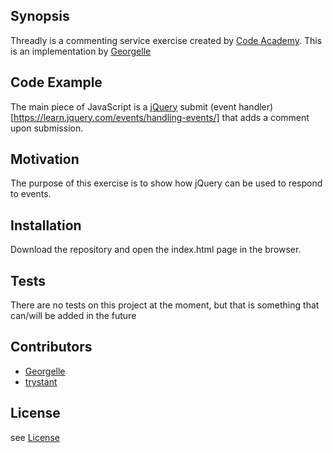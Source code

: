 ## Synopsis

Threadly is a commenting service exercise created by [Code Academy](https://discuss.codecademy.com/t/about-the-threadly-category/3524). This is an implementation by [Georgelle](https://github.com/Georgelle)

## Code Example

The main piece of JavaScript is a [jQuery](http://jquery.com/) submit (event handler)[https://learn.jquery.com/events/handling-events/] that adds a comment upon submission.

## Motivation

The purpose of this exercise is to show how jQuery can be used to respond to events.

## Installation

Download the repository and open the index.html page in the browser.


## Tests

There are no tests on this project at the moment, but that is something that can/will be added in the future

## Contributors

* [Georgelle](https://github.com/Georgelle)
* [trystant](https://github.com/trystant)

## License

see [License](file:///License.md)